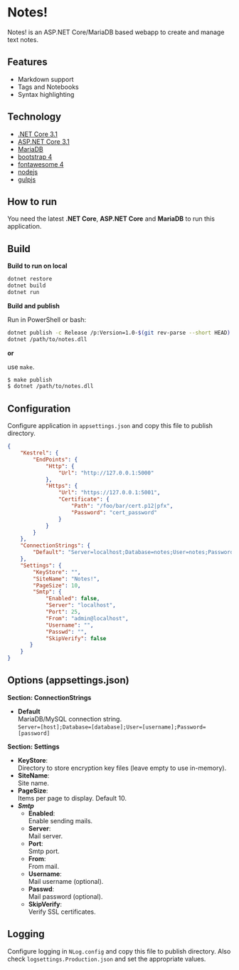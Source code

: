 # Notes!

Notes! is an ASP.NET Core/MariaDB based webapp to create and manage text notes.

## Features

* Markdown support
* Tags and Notebooks
* Syntax highlighting

## Technology

* [.NET Core 3.1](https://www.microsoft.com/net/core)
* [ASP.NET Core 3.1](https://docs.microsoft.com/en-us/aspnet/core/)
* [MariaDB](https://mariadb.org/)
* [bootstrap 4](http://getbootstrap.com/)
* [fontawesome 4](https://fontawesome.com/)
* [nodejs](https://nodejs.org/)
* [gulpjs](http://gulpjs.com/)

## How to run

You need the latest **.NET Core**, **ASP.NET Core** and **MariaDB** to run this application.

## Build

**Build to run on local**

```sh
dotnet restore
dotnet build
dotnet run
```

**Build and publish**

Run in PowerShell or bash:

```sh
dotnet publish -c Release /p:Version=1.0-$(git rev-parse --short HEAD)
dotnet /path/to/notes.dll
```

**or**

use `make`.

```sh
$ make publish
$ dotnet /path/to/notes.dll
```

## Configuration

Configure application in `appsettings.json` and copy this file to publish directory.

```json
{
    "Kestrel": {
        "EndPoints": {
            "Http": {
                "Url": "http://127.0.0.1:5000"
            },
            "Https": {
                "Url": "https://127.0.0.1:5001",
                "Certificate": {
                    "Path": "/foo/bar/cert.p12|pfx",
                    "Password": "cert_password"
                }
            }
        }
    },
    "ConnectionStrings": {
		"Default": "Server=localhost;Database=notes;User=notes;Password=notes"
	},
    "Settings": {
        "KeyStore": "",
        "SiteName": "Notes!",
        "PageSize": 10,
        "Smtp": {
            "Enabled": false,
            "Server": "localhost",
            "Port": 25,
            "From": "admin@localhost",
            "Username": "",
            "Passwd": "",
            "SkipVerify": false
       }
    }
}
```

## Options (appsettings.json)

**Section: ConnectionStrings**

* **Default**  
MariaDB/MySQL connection string.  
`Server=[host];Database=[database];User=[username];Password=[password]`

**Section: Settings**

* **KeyStore**:  
Directory to store encryption key files (leave empty to use in-memory).
* **SiteName**:  
Site name.
* **PageSize**:  
Items per page to display. Default 10.
* ***Smtp***
	* **Enabled**:  
    Enable sending mails.
	* **Server**:  
    Mail server.
	* **Port**:  
    Smtp port.
	* **From**:  
    From mail.
	* **Username**:  
    Mail username (optional).
	* **Passwd**:  
    Mail password (optional).
	* **SkipVerify**:  
    Verify SSL certificates.

## Logging

Configure logging in `NLog.config` and copy this file to publish directory. Also check `logsettings.Production.json` and set the appropriate values.
